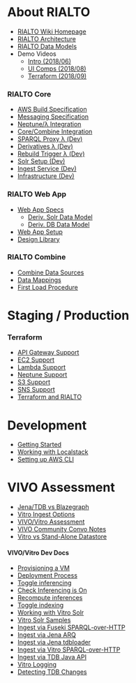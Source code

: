 # About RIALTO
- [RIALTO Wiki Homepage](/sul-dlss/rialto/wiki)
- [RIALTO Architecture](/sul-dlss/rialto/wiki/RIALTO-Architecture)
- [RIALTO Data Models](/sul-dlss/rialto/wiki/RIALTO-Data-Models-&amp;-Profiles)
- Demo Videos
  - [Intro (2018/06)](https://youtu.be/hNdJFbDfAmk)
  - [UI Comps (2018/08)](https://youtu.be/ZEfgRXGxsGc)
  - [Terraform (2018/09)](https://youtu.be/tk9vsPpdcw0)

### RIALTO Core
- [AWS Build Specification](/sul-dlss/rialto/wiki/AWS-Build-Specification)
- [Messaging Specification](/sul-dlss/rialto/wiki/RIALTO-Core-Messaging-Specification)
- [Neptune/λ Integration](/sul-dlss/rialto/wiki/Neptune-Lambda-Integration)
- [Core/Combine Integration](/sul-dlss/rialto/wiki/RIALTO-Combine-Core-Integration)
- [SPARQL Proxy λ (Dev)](/sul-dlss/rialto/wiki/RIALTO-SPARQL-Proxy-Lambda-(Dev-Env))
- [Derivatives λ (Dev)](/sul-dlss/rialto/wiki/RIALTO-Derivatives-Lambda-(Dev-Env))
- [Rebuild Trigger λ (Dev)](/sul-dlss/rialto/wiki/RIALTO-Rebuild-Trigger-Lambda-(Dev-Env))
- [Solr Setup (Dev)](/sul-dlss/rialto/wiki/RIALTO-Solr-Setup-(Dev-Env))
- [Ingest Service (Dev)](/sul-dlss/rialto/wiki/RIALTO-Ingest-Service-(Dev-Env))
- [Infrastructure (Dev)](/sul-dlss/rialto/wiki/Development-Infrastructure---Starting-and-Stopping)

### RIALTO Web App
- [Web App Specs](/sul-dlss/rialto/wiki/Web-App-Specs)
  - [Deriv. Solr Data Model](/sul-dlss-labs/rialto-webapp/wiki/RIALTO-Derivative-Solr-Data-Model)
  - [Deriv. DB Data Model](/sul-dlss-labs/rialto-webapp/wiki/RIALTO-Derivative-Database-Data-Model)
- [Web App Setup](https://github.com/sul-dlss-labs/rialto-webapp/wiki/Setup-instructions)
- [Design Library](/sul-dlss/rialto/wiki/Web-App-Design-Library)

### RIALTO Combine
- [Combine Data Sources](/sul-dlss/rialto/wiki/RIALTO-Combine-Data-Sources)
- [Data Mappings](https://github.com/sul-dlss-labs/rialto-etl/wiki)
- [First Load Procedure](https://github.com/sul-dlss-labs/rialto-etl/wiki/ETL-First-load-procedure)

# Staging / Production

### Terraform
- [API Gateway Support](/sul-dlss/rialto/wiki/API-Gateway-Support-in-Terraform)
- [EC2 Support](/sul-dlss/rialto/wiki/EC2-Support-in-Terraform)
- [Lambda Support](/sul-dlss/rialto/wiki/Lambda-Support-in-Terraform)
- [Neptune Support](/sul-dlss/rialto/wiki/Neptune-Support-in-Terraform)
- [S3 Support](/sul-dlss/rialto/wiki/S3-Support-in-Terraform)
- [SNS Support](/sul-dlss/rialto/wiki/SNS-Support-in-Terraform)
- [Terraform and RIALTO](/sul-dlss/rialto/wiki/Terraform-and-RIALTO)

# Development
- [Getting Started](/sul-dlss/rialto/wiki/Getting-Started-(Dev-Env))
- [Working with Localstack](/sul-dlss/rialto/wiki/Working-with-localstack)
- [Setting up AWS CLI](/sul-dlss/rialto/wiki/AWS-DLSS-Dev-Env-Setup)

# VIVO Assessment
- [Jena/TDB vs Blazegraph](/sul-dlss/rialto/wiki/Comparing-triplestores)
- [Vitro Ingest Options](/sul-dlss/rialto/wiki/Vitro-Data-Ingest-Options)
- [VIVO/Vitro Assessment](/sul-dlss/rialto/wiki/Assessment)
- [VIVO Community Convo Notes](/sul-dlss/rialto/wiki/Notes-from-exploration-of-other-implementations)
- [Vitro vs Stand-Alone Datastore](/sul-dlss/rialto/wiki/Vitro-vs.-Stand-Alone-Datastore)

#### VIVO/Vitro Dev Docs
- [Provisioning a VM](/sul-dlss/rialto/wiki/Provisioning-and-setting-up-a-new-Vitro-VM-using-Capistrano)
- [Deployment Process](/sul-dlss/rialto/wiki/Vitro-Dev-Test-Server-Deployment-Process)
- [Toggle inferencing](/sul-dlss/rialto/wiki/Disable-enable-inferencing-at-startup)
- [Check Inferencing is On](/sul-dlss/rialto/wiki/Inferencing:-how-to-tell-it-is-enabled-and-functioning-in-Vitro)
- [Recompute inferences](/sul-dlss/rialto/wiki/Recompute-inferences-in-Vitro)
- [Toggle indexing](/sul-dlss/rialto/wiki/Trigger-an-index-rebuild-in-Vitro-Solr)
- [Working with Vitro Solr](/sul-dlss/rialto/wiki/Working-with-Vitro-Solr)
- [Vitro Solr Samples](/sul-dlss/rialto/wiki/Sample-Vitro-Solr-Documents)
- [Ingest via Fuseki SPARQL-over-HTTP](/sul-dlss/rialto/wiki/Loading-data-into-Vitro:-Fuseki-HTTP-SPARQL-Update-API)
- [Ingest via Jena ARQ](/sul-dlss/rialto/wiki/Loading-data-into-Vitro:-Jena-SPARQL-Update-(ARQ))
- [Ingest via Jena tdbloader](/sul-dlss/rialto/wiki/Loading-data-into-Vitro:-Jena-tdbloader)
- [Ingest via Vitro SPARQL-over-HTTP](/sul-dlss/rialto/wiki/Loading-data-into-Vitro:-SPARQL-Update-API)
- [Ingest via TDB Java API](/sul-dlss/rialto/wiki/Loading-data-into-Vitro:-TDB-Java-API)
- [Vitro Logging](/sul-dlss/rialto/wiki/Vitro-Logging)
- [Detecting TDB Changes](/sul-dlss/rialto/wiki/Detecting-TDB-Changes)